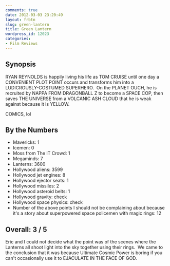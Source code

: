 ```yaml
---
comments: true
date: 2012-03-03 23:20:49
layout: frbtn
slug: green-lantern
title: Green Lantern
wordpress_id: 12023
categories:
- Film Reviews
---
```


## Synopsis

RYAN REYNOLDS is happily living his life as TOM CRUISE until one day a CONVENIENT PLOT POINT occurs and transforms him into a LUDICROUSLY-COSTUMED SUPERHERO.  On the PLANET OUCH, he is recruited by NAPPA FROM DRAGONBALL Z to become a SPACE COP, then saves THE UNIVERSE from a VOLCANIC ASH CLOUD that he is weak against because it is YELLOW.

COMICS, lol

## By the Numbers

  * Mavericks: 1
  * Icemen: 0
  * Moss from The IT Crowd: 1
  * Megaminds: 7
  * Lanterns: 3600
  * Hollywood aliens: 3599
  * Hollywood jet engines: 8
  * Hollywood ejector seats: 1
  * Hollywood missiles: 2
  * Hollywood asteroid belts: 1
  * Hollywood gravity: check
  * Hollywood space physics: check
  * Number of the above points I should not be complaining about because it's a story about superpowered space policemen with magic rings: 12

## Overall: 3 / 5

Eric and I could not decide what the point was of the scenes where the Lanterns all shoot light into the sky together using their rings.  We came to the conclusion that it was because Ultimate Cosmic Power is boring if you can't occasionally use it to EJACULATE IN THE FACE OF GOD.
